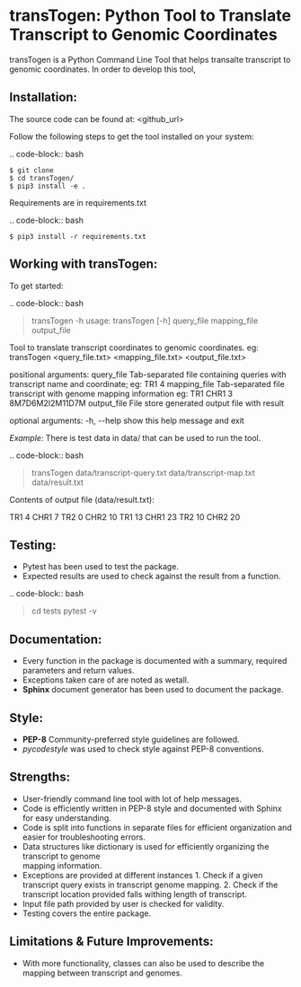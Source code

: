 transTogen: Python Tool to Translate Transcript to Genomic Coordinates
======================================================================

transTogen is a Python Command Line Tool that helps transalte transcript to genomic coordinates.
In order to develop this tool,

Installation:
-------------

The source code can be found at: <github_url>

 Follow the following steps to get the tool installed on your system:

 .. code-block:: bash

    $ git clone
    $ cd transTogen/
    $ pip3 install -e .

Requirements are in requirements.txt

  .. code-block:: bash

    $ pip3 install -r requirements.txt

Working with transTogen:
------------------------

To get started:

.. code-block:: bash

   > transTogen -h
   usage: transTogen [-h] query_file mapping_file output_file

   Tool to translate transcript coordinates to genomic coordinates. eg:
   transTogen <query_file.txt> <mapping_file.txt> <output_file.txt>

   positional arguments:
    query_file    Tab-separated file containing queries with transcript name and
                coordinate; eg: TR1 4
    mapping_file  Tab-separated file transcript with genome mapping information
                eg: TR1 CHR1 3 8M7D6M2I2M11D7M
    output_file   File store generated output file with result

   optional arguments:
    -h, --help    show this help message and exit


*Example:*
There is test data in data/ that can be used to run the tool.

.. code-block:: bash

   > transTogen data/transcript-query.txt data/transcript-map.txt data/result.txt

Contents of output file (data/result.txt):

TR1	4	CHR1	7
TR2	0	CHR2	10
TR1	13	CHR1	23
TR2	10	CHR2	20

Testing:
--------
- Pytest has been used to test the package.
- Expected results are used to check against the result from a function.

.. code-block:: bash

   > cd tests
   > pytest -v

Documentation:
--------------
- Every function in the package is documented with a summary, required parameters and return values.
- Exceptions taken care of are noted as wetall.
- **Sphinx** document generator has been used to document the package.

Style:
-----
- **PEP-8** Community-preferred style guidelines are followed.
- *pycodestyle* was used to check style against PEP-8 conventions.

Strengths:
----------
- User-friendly command line tool with lot of help messages.
- Code is efficiently written in PEP-8 style and documented with Sphinx for easy understanding.
- Code is split into functions in separate files for efficient organization and
  easier for troubleshooting errors.
- Data structures like dictionary is used for efficiently organizing the transcript to genome   
  mapping information.
- Exceptions are provided at different instances
      1. Check if a given transcript query exists
         in transcript genome mapping.
      2. Check if the transcript location provided
         falls withing length of transcript.
- Input file path provided by user is checked for validity.
- Testing covers the entire package.

Limitations & Future Improvements:
----------------------------------
- With more functionality, classes can also be used to describe the mapping
  between transcript and genomes. 
